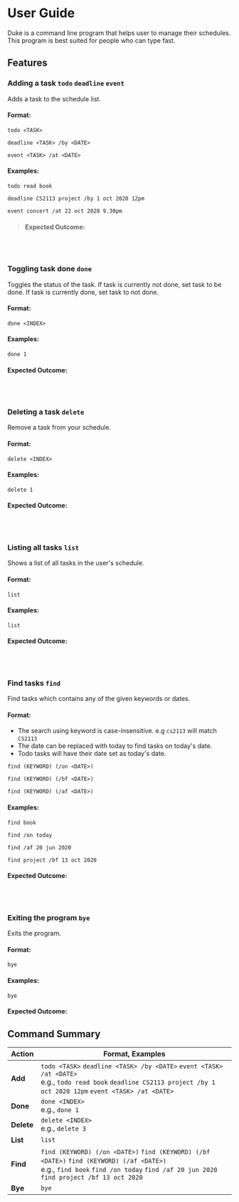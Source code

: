 # User Guide
Duke is a command line program that helps user to manage their schedules.
This program is best suited for people who can type fast.

## Features 

### Adding a task `todo` `deadline` `event`
Adds a task to the schedule list.

#### Format: 
`todo <TASK>`

`deadline <TASK> /by <DATE>`

`event <TASK> /at <DATE>`

#### Examples:
`todo read book`

`deadline CS2113 project /by 1 oct 2020 12pm`

`event concert /at 22 oct 2020 9.30pm`

>#### Expected Outcome:

<br/>
<br/>

### Toggling task done `done`
Toggles the status of the task.
If task is currently not done, set task to be done.
If task is currently done, set task to not done.
 
#### Format: 
`done <INDEX>`

#### Examples:
`done 1`

#### Expected Outcome:

<br/>
<br/>

### Deleting a task `delete`
Remove a task from your schedule.
 
#### Format: 
`delete <INDEX>`

#### Examples:
`delete 1`

#### Expected Outcome:

<br/>
<br/>

### Listing all tasks `list`
Shows a list of all tasks in the user's schedule.
 
#### Format: 
`list`

#### Examples:
`list`

#### Expected Outcome:

<br/>
<br/>

### Find tasks `find`
Find tasks which contains any of the given keywords or dates.
 
#### Format:

- The search using keyword is case-insensitive. e.g `cs2113` will match `CS2113`
- The date can be replaced with today to find tasks on today's date.
- Todo tasks will have their date set as today's date.

`find (KEYWORD) (/on <DATE>)`

`find (KEYWORD) (/bf <DATE>)`

`find (KEYWORD) (/af <DATE>)`

#### Examples:
`find book`

`find /on today`

`find /af 20 jun 2020`

`find project /bf 13 oct 2020`

#### Expected Outcome:

<br/>
<br/>

### Exiting the program `bye`
Exits the program.
 
#### Format: 
`bye`

#### Examples:
`bye`

#### Expected Outcome:


## Command Summary

Action | Format, Examples
--------|------------------
**Add** | `todo <TASK>` `deadline <TASK> /by <DATE>` `event <TASK> /at <DATE>` <br> e.g., `todo read book` `deadline CS2113 project /by 1 oct 2020 12pm` `event <TASK> /at <DATE>`
**Done** | `done <INDEX>` <br> e.g., `done 1`
**Delete** | `delete <INDEX>`<br> e.g., `delete 3`
**List** | `list`
**Find** | `find (KEYWORD) (/on <DATE>)` `find (KEYWORD) (/bf <DATE>)` `find (KEYWORD) (/af <DATE>)`<br> e.g., `find book` `find /on today` `find /af 20 jun 2020` `find project /bf 13 oct 2020`
**Bye** | `bye`